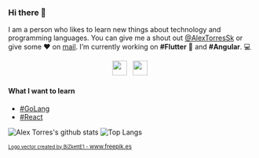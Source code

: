 ### Hi there 👋

I am a person who likes to learn new things about technology and programming languages. You can give me a shout out [@AlexTorresSk](https://twitter.com/AlexTorresSk) or give some ♥ on [mail](mailto:alextorressk@gmail.com). I’m currently working on **#Flutter** 📱 and **#Angular**. 💻

<p align='center'>
<a href="https://twitter.com/AlexTorresSk"><img height="30" src="https://github.com/AlexTorresSk/AlexTorresSk/blob/master/twitter_logo.png?raw=true"></a>&nbsp;&nbsp;
<a href="https://www.instagram.com/alextorres.sk/"><img height="30" src="https://github.com/AlexTorresSk/AlexTorresSk/blob/master/instagram_logo.png"></a>&nbsp;&nbsp;
</p>

#### What I want to learn
- [#GoLang](https://github.com/golang)
- [#React](https://github.com/facebook/react)

![Alex Torres's github stats](https://github-readme-stats.vercel.app/api?username=alextorressk&hide=contribs,prs&show_icons=true&hide_border=true&title_color=000)
![Top Langs](https://github-readme-stats.vercel.app/api/top-langs/?username=alextorressk&layout=compact&hide_border=true)

<sub><a style="font-size: 10px" href='https://www.freepik.es/vectores/logo'>Logo vector created by BiZkettE1 - www.freepik.es</a></sub>
